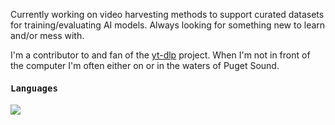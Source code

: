 
Currently working on video harvesting methods to support curated datasets for training/evaluating AI models. Always looking for something new to learn and/or mess with.

I'm a contributor to and fan of the [yt-dlp](https://github.com/yt-dlp/yt-dlp) project. When I'm not in front of the computer I'm often either on or in the waters of Puget Sound.


<h4><b><samp>Languages</samp></b></h4>

![](https://skillicons.dev/icons?i=ruby,rails,py,js,bash&perline=18)

<!--
<h3><b><samp>Tools and Platform</samp></b></h3>

<h4><b><samp>Operating Systems and Platforms</samp></b></h4>

![](https://skillicons.dev/icons?i=windows,linux,apple,ubuntu,debian&perline=18)

**carusocr/carusocr** is a ✨ _special_ ✨ repository because its `README.md` (this file) appears on your GitHub profile.

Here are some ideas to get you started:

- 🔭 I’m currently working on ...
- 🌱 I’m currently learning ...
- 👯 I’m looking to collaborate on ...
- 🤔 I’m looking for help with ...
- 💬 Ask me about ...
- 📫 How to reach me: ...
- 😄 Pronouns: ...
- ⚡ Fun fact: ...
-->
